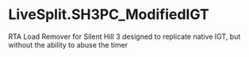 # LiveSplit.SH3PC_ModifiedIGT
RTA Load Remover for Silent Hill 3 designed to replicate native IGT, but without the ability to abuse the timer
